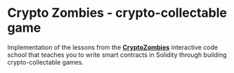 # Crypto Zombies - crypto-collectable game
Implementation of the lessons from the [**CryptoZombies**](https://cryptozombies.io/) interactive code school that teaches you to write smart contracts in Solidity through building crypto-collectable games.
